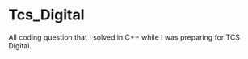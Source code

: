 # Tcs_Digital <br>

All coding question that I solved in C++ while I was preparing for TCS Digital. 
